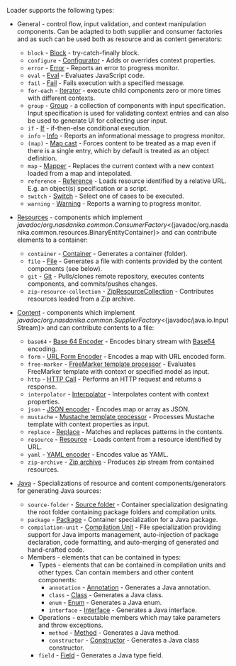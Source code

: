 Loader supports the following types:

* General - control flow, input validation, and context manipulation components. Can be adapted to both supplier and consumer factories and as such can be used both as resource and as content generators:
    * ``block`` - [Block](block.html) - try-catch-finally block.
    * ``configure`` - [Configurator](configurator.html) - Adds or overrides context properties.
    * ``error`` - [Error](error.html) - Reports an error to progress monitor.
    * ``eval`` - [Eval](eval.html) - Evaluates JavaScript code.
    * ``fail`` - [Fail](fail.html) - Fails execution with a specified message.
    * ``for-each`` - [Iterator](iterator.html) - execute child components zero or more times with different contexts.
    * ``group`` - [Group](group.html) - a collection of components with input specification. Input specification is used for validating context entries and can also be used to generate UI for collecting user input.
    * ``if`` - [If](if.html) - if-then-else conditional execution.
    * ``info`` - [Info](info.html) - Reports an informational message to progress monitor.
    * ``(map)`` - [Map cast](map-cast.html) - Forces content to be treated as a map even if there is a single entry, which by default is treated as an object definition.
    * ``map`` - [Mapper](mapper.html) - Replaces the current context with a new context loaded from a map and intepolated.
    * ``reference`` - [Reference](reference.html) - Loads resource identified by a relative URL. E.g. an object(s) specification or a script.
    * ``switch`` - [Switch](switch.html) - Select one of cases to be executed.
    * ``warning`` - [Warning](warning.html) - Reports a warning to progress monitor.
    
* [Resources](../resources/index.html) - components which implement ${javadoc/org.nasdanika.common.ConsumerFactory}<${javadoc/org.nasdanika.common.resources.BinaryEntityContainer}> and can contribute elements to a container:
    * ``container`` - [Container](../resources/container.html) - Generates a container (folder).
    * ``file`` - [File](../resources/file.html) - Generates a file with contents provided by the content components (see below).
    * ``git`` - [Git](../resources/git.html) - Pulls/clones remote repository, executes contents components, and commits/pushes changes.
    * ``zip-resource-collection`` - [ZipResourceCollection](../resources/zip-resource-collection.html) - Contributes resources loaded from a Zip archive.
* [Content](../content/index.html) - components which implement ${javadoc/org.nasdanika.common.SupplierFactory}<${javadoc/java.io.InputStream}> and can contribute contents to a file:
    * ``base64`` - [Base 64 Encoder](../content/base64.html) - Encodes binary stream with [Base64](https://en.wikipedia.org/wiki/Base64) encoding.
    * ``form`` - [URL Form Encoder](../content/form.html) - Encodes a map with URL encoded form.
    * ``free-marker`` - [FreeMarker template processor](../content/free-marker.html) - Evaluates FreeMarker template with context or specified model as input.
    * ``http`` - [HTTP Call](../content/http-call.html) - Performs an HTTP request and returns a response.
    * ``interpolator`` - [Interpolator](../content/interpolator.html) - Interpolates content with context properties.
    * ``json`` - [JSON encoder](../content/json.html) - Encodes map or array as JSON.
    * ``mustache`` - [Mustache template processor](../content/mustache.html) - Processes Mustache template with context properties as input.
    * ``replace`` - [Replace](../content/replace.html) - Matches and replaces patterns in the contents.
    * ``resource`` - [Resource](../content/resource.html) - Loads content from a resource identified by URL.
    * ``yaml`` - [YAML encoder](../content/yaml.html) - Encodes value as YAML.
    * ``zip-archive`` - [Zip archive](../content/resource.html) - Produces zip stream from contained resources.
* [Java](../java/index.html) - Specializations of resource and content components/generators for generating Java sources:
    * ``source-folder`` - [Source folder](../java/source-folder.html) - Container specialization designating the root folder containing package folders and compilation units.
    * ``package`` - [Package](../java/package.html) - Container specialization for a Java package.
    * ``compilation-unit`` - [Compilation Unit](../java/compilation-unit.html) - File specialization providing support for Java imports management, auto-injection of package declaration, code formatting, and auto-merging of generated and hand-crafted code.
    * Members - elements that can be contained in types:
        * Types - elements that can be contained in compilation units and other types. Can contain members and other content components: 
            * ``annotation`` - [Annotation](../java/annotation.html) - Generates a Java annotation.
            * ``class`` - [Class](../java/class.html) - Generates a Java class.
            * ``enum`` - [Enum](../java/enum.html) - Generates a Java enum.
            * ``interface`` - [Interface](../java/interface.html) - Generates a Java interface.
        * Operations - executable members which may take parameters and throw exceptions.    
            * ``method`` - [Method](../java/method.html) - Generates a Java method.
            * ``constructor`` - [Constructor](../java/constructor.html) - Generates a Java class constructor.
        * ``field`` - [Field](../java/field.html) - Generates a Java type field.
    